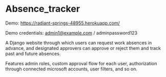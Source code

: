 # Absence_tracker

Demo: https://radiant-springs-48955.herokuapp.com/

Demo credentials: admin1@example.com / adminpassword123

A Django website through which users can request work absences in advance, and designated approvers can approve or reject them and track past and future absences.

Features admin roles, custom approval flow for each user, authorization through connected microsoft accounts, user filters, and so on.
